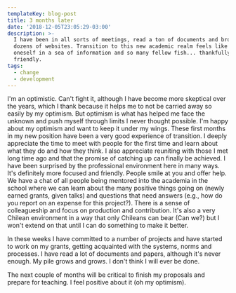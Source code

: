 ```yaml
---
templateKey: blog-post
title: 3 months later
date: '2018-12-05T23:05:29-03:00'
description: >-
  I have been in all sorts of meetings, read a ton of documents and browsed
  dozens of websites. Transition to this new academic realm feels like immersing
  oneself in a sea of information and so many fellow fish... thankfully all very
  friendly.
tags:
  - change
  - development
---
```

I'm an optimistic. Can't fight it, although I have become more skeptical over the years, which I thank because it helps me to not be carried away so easily by my optimism. But optimism is what has helped me face the unknown and push myself through limits I never thought possible. I'm happy about my optimism and want to keep it under my wings. These first months in my new position have been a very good experience of transition. I deeply appreciate the time to meet with people for the first time and learn about what they do and how they think. I also appreciate reuniting with those I met long time ago and that the promise of catching up can finally be achieved. I have been surprised by the professional environment here in many ways. It's definitely more focused and friendly. People smile at you and offer help. We have a chat of all people being mentored into the academia in the school where we can learn about the many positive things going on (newly earned grants, given talks) and questions that need answers (e.g., how do you report on an expense for this project?). There is a sense of colleagueship and focus on production and contribution. It's also a very Chilean environment in a way that only Chileans can bear (Can we?) but I won't extend on that until I can do something to make it better. 

In these weeks I have committed to a number of projects and have started to work on my grants, getting acquainted with the systems, norms and processes. I have read a lot of documents and papers, although it's never enough. My pile grows and grows. I don't think I will ever be done. 

The next couple of months will be critical to finish my proposals and prepare for teaching. I feel positive about it (oh my optimism).
